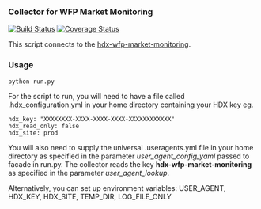 ### Collector for WFP Market Monitoring
[![Build Status](https://github.com/OCHA-DAP/hdx-wfp-market-monitoring/actions/workflows/run-python-tests.yml/badge.svg)](https://github.com/OCHA-DAP/hdx-wfp-market-monitoring/actions/workflows/run-python-tests.yml)
[![Coverage Status](https://coveralls.io/repos/github/OCHA-DAP/hdx-wfp-market-monitoring/badge.svg?branch=main&ts=1)](https://coveralls.io/github/OCHA-DAP/hdx-wfp-market-monitoring?branch=main)

This script connects to the [hdx-wfp-market-monitoring](link).


### Usage

    python run.py

For the script to run, you will need to have a file called .hdx_configuration.yml in your home directory containing your HDX key eg.

    hdx_key: "XXXXXXXX-XXXX-XXXX-XXXX-XXXXXXXXXXXX"
    hdx_read_only: false
    hdx_site: prod
    
 You will also need to supply the universal .useragents.yml file in your home directory as specified in the parameter *user_agent_config_yaml* passed to facade in run.py. The collector reads the key **hdx-wfp-market-monitoring** as specified in the parameter *user_agent_lookup*.
 
 Alternatively, you can set up environment variables: USER_AGENT, HDX_KEY, HDX_SITE, TEMP_DIR, LOG_FILE_ONLY
